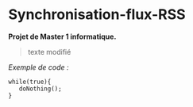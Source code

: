 Synchronisation-flux-RSS
========================

**Projet de Master 1 informatique.**

> texte modifié

*Exemple de code :*
```
while(true){
   doNothing();
}
```
